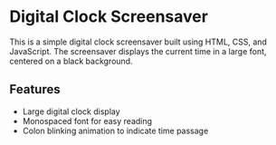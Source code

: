 # Digital Clock Screensaver

This is a simple digital clock screensaver built using HTML, CSS, and JavaScript. The screensaver displays the current time in a large font, centered on a black background.

## Features
- Large digital clock display
- Monospaced font for easy reading
- Colon blinking animation to indicate time passage 

